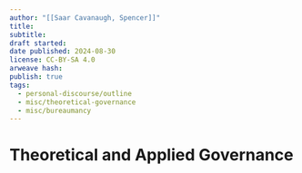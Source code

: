```yaml
---
author: "[[Saar Cavanaugh, Spencer]]"
title: 
subtitle: 
draft started: 
date published: 2024-08-30
license: CC-BY-SA 4.0
arweave hash: 
publish: true
tags:
  - personal-discourse/outline
  - misc/theoretical-governance
  - misc/bureaumancy
---
```


# Theoretical and Applied Governance
